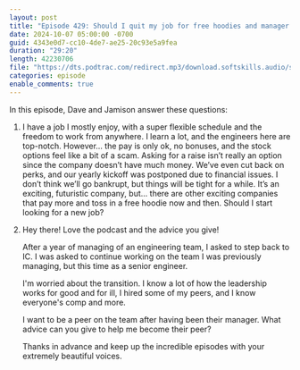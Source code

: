 ```yaml
---
layout: post
title: "Episode 429: Should I quit my job for free hoodies and manager to IC"
date: 2024-10-07 05:00:00 -0700
guid: 4343e0d7-cc10-4de7-ae25-20c93e5a9fea
duration: "29:20"
length: 42230706
file: "https://dts.podtrac.com/redirect.mp3/download.softskills.audio/sse-429.mp3"
categories: episode
enable_comments: true
---
```


In this episode, Dave and Jamison answer these questions:

1. I have a job I mostly enjoy, with a super flexible schedule and the freedom to work from anywhere. I learn a lot, and the engineers here are top-notch. However… the pay is only ok, no bonuses, and the stock options feel like a bit of a scam. Asking for a raise isn’t really an option since the company doesn’t have much money. We’ve even cut back on perks, and our yearly kickoff was postponed due to financial issues. I don’t think we’ll go bankrupt, but things will be tight for a while. It’s an exciting, futuristic company, but... there are other exciting companies that pay more and toss in a free hoodie now and then. Should I start looking for a new job?

2. Hey there! Love the podcast and the advice you give!
   
   After a year of managing of an engineering team, I asked to step back to IC. I was asked to continue working on the team I was previously managing, but this time as a senior engineer.
   
   I'm worried about the transition. I know a lot of how the leadership works for good and for ill, I hired some of my peers, and I know everyone's comp and more.
   
   I want to be a peer on the team after having been their manager. What advice can you give to help me become their peer?
   
   Thanks in advance and keep up the incredible episodes with your extremely beautiful voices.
